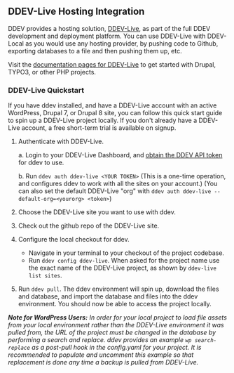 ## DDEV-Live Hosting Integration

DDEV provides a hosting solution, [DDEV-Live](http://dash.ddev.com/), as part of the full DDEV development and deployment platform. You can use DDEV-Live with DDEV-Local as you would use any hosting provider, by pushing code to Github, exporting databases to a file and then pushing them up, etc.

Visit the [documentation pages for DDEV-Live](https://docs.ddev.com/getting-started/) to get started with Drupal, TYPO3, or other PHP projects.

### DDEV-Live Quickstart

If you have ddev installed, and have a DDEV-Live account with an active WordPress, Drupal 7, or Drupal 8 site, you can follow this quick start guide to spin up a DDEV-Live project locally. If you don't already have a DDEV-Live account, a free short-term trial is available on signup.

1. Authenticate with DDEV-Live.

    a. Login to your DDEV-Live Dashboard, and [obtain the DDEV API token](https://dash.ddev.com/settings/integration) for ddev to use.

    b. Run `ddev auth ddev-live <YOUR TOKEN>` (This is a one-time operation, and configures ddev to work with all the sites on your account.) (You can also set the default DDEV-Live "org" with `ddev auth ddev-live --default-org=<yourorg> <token>`)

2. Choose the DDEV-Live site you want to use with ddev.

3. Check out the github repo of the DDEV-Live site.

4. Configure the local checkout for ddev.

    * Navigate in your terminal to your checkout of the project codebase.
    * Run `ddev config ddev-live`. When asked for the project name use the exact name of the DDEV-Live project, as shown by `ddev-live list sites`.

5. Run `ddev pull`. The ddev environment will spin up, download the files and database, and import the database and files into the ddev environment. You should now be able to access the project locally.

_**Note for WordPress Users:** In order for your local project to load file assets from your local environment rather than the DDEV-Live environment it was pulled from, the URL of the project must be changed in the database by performing a search and replace. ddev provides an example `wp search-replace` as a post-pull hook in the config.yaml for your project. It is recommended to populate and uncomment this example so that replacement is done any time a backup is pulled from DDEV-Live._
